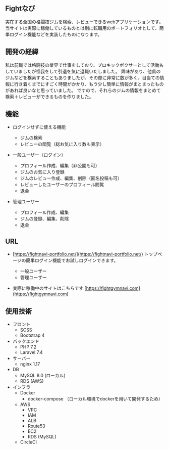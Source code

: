 ## Fightなび

実在する全国の格闘技ジムを検索、レビューできるwebアプリケーションです。
当サイトは実際に稼働しているものとは別に転職用のポートフォリオとして、簡単ログイン機能などを実装したものになります。

## 開発の経緯

私は前職では格闘技の業界で仕事をしており、プロキックボクサーとして活動もしていましたが怪我をして引退を気に退職いたしました。
興味があり、他県のジムなどを検索することもありましたが、その際に非常に数が多く、目当ての情報に行き着くまでにすごく時間がかかり、もう少し簡単に情報がまとまったものがあれば良いなと思っていました。
ですので、それらのジムの情報をまとめて検索＋レビューができるものを作りました。

## 機能
  - ログインせずに使える機能
    - ジムの検索
    - レビューの閲覧（総お気に入り数も表示）

  - 一般ユーザー（ログイン）
    - プロフィール作成、編集（非公開も可）
    - ジムのお気に入り登録
    - ジムのレビュー作成、編集、削除（匿名投稿も可）
    - レビューしたユーザーのプロフィール閲覧
    - 退会

  - 管理ユーザー
    - プロフィール作成、編集
    - ジムの登録、編集、削除
    - 退会


## URL

- [https://fightnavi-portfolio.net/](https://fightnavi-portfolio.net/)
トップページの簡単ログイン機能でお試しログインできます。
    - 一般ユーザー
    - 管理ユーザー

- 実際に稼働中のサイトはこちらです [https://fightgymnavi.com](https://fightgymnavi.com)


## 使用技術
- フロント
  - SCSS
  - Bootstrap 4
- バックエンド
  - PHP 7.2
  - Laravel 7.4
- サーバー
  - nginx 1.17
- DB
  - MySQL 8.0 (ローカル)
  - RDS (AWS)
- インフラ
  - Docker
    - docker-compose （ローカル環境でdockerを用いて開発するため）
  - AWS
    - VPC
    - IAM
    - ALB
    - Route53
    - EC2
    - RDS (MySQL)
  - CircleCI
